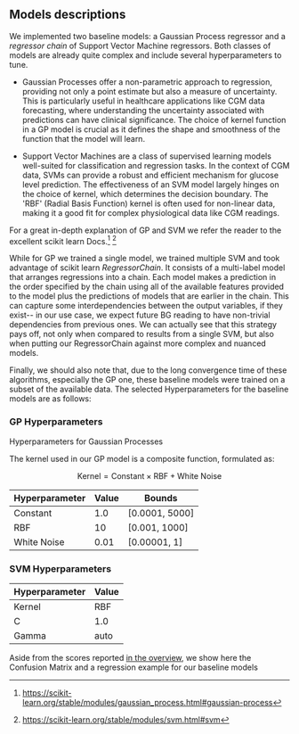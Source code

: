 ## Models descriptions

We implemented two baseline models: a Gaussian Process regressor and a *regressor chain* of Support Vector Machine regressors.
Both classes of models are already quite complex and include several hyperparameters to tune. 

- Gaussian Processes offer a non-parametric approach to regression, providing not only a point estimate but also a measure of uncertainty. This is particularly useful in healthcare applications like CGM data forecasting, where understanding the uncertainty associated with predictions can have clinical significance. The choice of kernel function in a GP model is crucial as it defines the shape and smoothness of the function that the model will learn.

- Support Vector Machines are a class of supervised learning models well-suited for classification and regression tasks. In the context of CGM data, SVMs can provide a robust and efficient mechanism for glucose level prediction. The effectiveness of an SVM model largely hinges on the choice of kernel, which determines the decision boundary. The 'RBF' (Radial Basis Function) kernel is often used for non-linear data, making it a good fit for complex physiological data like CGM readings.

For a great in-depth explanation of GP and SVM we refer the reader to the excellent scikit learn Docs.[^1] [^2]

While for GP we trained a single model, we trained multiple SVM and took advantage of scikit learn *RegressorChain*. It consists of a multi-label model that arranges regressions into a chain.
Each model makes a prediction in the order specified by the chain using all of the available features provided to the model plus the predictions of models that are earlier in the chain. This can capture some interdependencies between the output variables, if they exist-- in our use case, we expect future BG reading to have non-trivial dependencies from previous ones. We can actually see that this strategy pays off, not only when compared to results from a single SVM, but also when putting our RegressorChain against more complex and nuanced models.

Finally, we should also note that, due to the long convergence time of these algorithms, especially the GP one, these baseline models were trained on a subset of the available data. The selected Hyperparameters for the baseline models are as follows:

### GP Hyperparameters

Hyperparameters for Gaussian Processes

The kernel used in our GP model is a composite function, formulated as:

$$ 
\text{Kernel}=\text{Constant}×\text{RBF}+\text{White Noise} 
$$

| Hyperparameter       | Value      | Bounds          |
|----------------------|------------|-----------------|
| Constant             | 1.0        | [0.0001, 5000]  |
| RBF                  | 10         | [0.001, 1000]   |
| White Noise          | 0.01       | [0.00001, 1]    |

### SVM Hyperparameters

| Hyperparameter | Value |
|----------------|-------|
| Kernel         | RBF   |
| C              | 1.0   |
| Gamma          | auto  |

Aside from the scores reported [in the overview](https://francesco-vaselli.github.io/GlucoseGuard/overview1/), we show here the Confusion Matrix and a regression example for our baseline models

[^1]: https://scikit-learn.org/stable/modules/gaussian_process.html#gaussian-process 
[^2]: https://scikit-learn.org/stable/modules/svm.html#svm